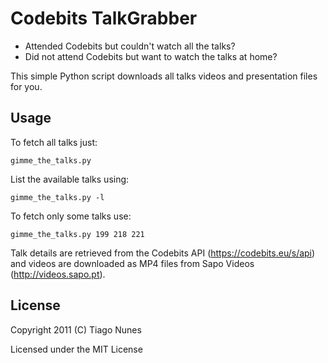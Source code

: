 Codebits TalkGrabber
====================

* Attended Codebits but couldn't watch all the talks?
* Did not attend Codebits but want to watch the talks at home?

This simple Python script downloads all talks videos and presentation files
for you.


Usage
-----

To fetch all talks just:
```
gimme_the_talks.py
```

List the available talks using:
```
gimme_the_talks.py -l
```

To fetch only some talks use:
```
gimme_the_talks.py 199 218 221
```

Talk details are retrieved from the Codebits API (https://codebits.eu/s/api)
and videos are downloaded as MP4 files from Sapo Videos (http://videos.sapo.pt).

License
-------

Copyright 2011 (C) Tiago Nunes

Licensed under the MIT License
